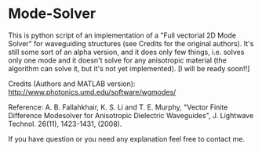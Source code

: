 # Mode-Solver
This is python script of an implementation of a "Full vectorial 2D Mode Solver" for waveguiding structures (see Credits for the original authors). 
It's still some sort of an alpha version, and it does only few things, i.e. solves only one mode and it doesn't solve for any anisotropic material (the algorithm can solve it, but it's not yet implemented). [I will be ready soon!!]

Credits (Authors and MATLAB version):
http://www.photonics.umd.edu/software/wgmodes/

Reference:
A. B. Fallahkhair, K. S. Li and T. E. Murphy, "Vector Finite Difference Modesolver for Anisotropic Dielectric Waveguides", J. Lightwave Technol. 26(11), 1423-1431, (2008).

If you have question or you need any explanation feel free to contact me.





